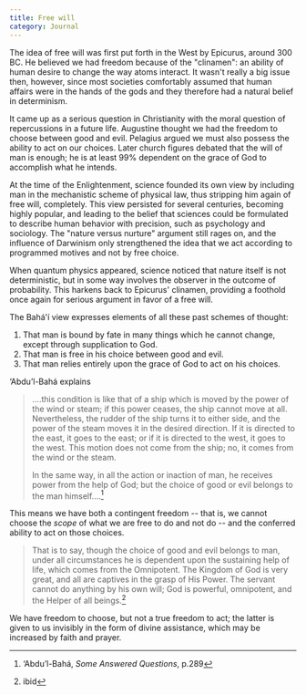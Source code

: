 ```yaml
---
title: Free will
category: Journal
---
```


The idea of free will was first put forth in the West by Epicurus, around 300
BC.  He believed we had freedom because of the "clinamen": an ability of human
desire to change the way atoms interact.  It wasn't really a big issue
then, however, since most societies comfortably assumed that human affairs
were in the hands of the gods and they therefore had a natural belief in
determinism.

It came up as a serious question in Christianity with the moral question of
repercussions in a future life.  Augustine thought we had the freedom to
choose between good and evil.  Pelagius argued we must also possess the
ability to act on our choices.  Later church figures debated that the will of
man is enough; he is at least 99% dependent on the grace of God to accomplish
what he intends.

At the time of the Enlightenment, science founded its own view by including
man in the mechanistic scheme of physical law, thus stripping him again of
free will, completely.  This view persisted for several centuries, becoming
highly popular, and leading to the belief that sciences could be formulated to
describe human behavior with precision, such as psychology and sociology.  The
"nature versus nurture" argument still rages on, and the influence of
Darwinism only strengthened the idea that we act according to programmed
motives and not by free choice.

When quantum physics appeared, science noticed that nature itself is not
deterministic, but in some way involves the observer in the outcome of
probability.  This harkens back to Epicurus' clinamen, providing a foothold
once again for serious argument in favor of a free will.

The Bahá'í view expresses elements of all these past schemes of thought:

  1. That man is bound by fate in many things which he cannot change,
     except through supplication to God.
  2. That man is free in his choice between good and evil.
  3. That man relies entirely upon the grace of God to act on his
     choices.

‘Abdu’l-Bahá explains

> ....this condition is like that of a ship which is moved by the power of
> the wind or steam; if this power ceases, the ship cannot move at all.
> Nevertheless, the rudder of the ship turns it to either side, and the power
> of the steam moves it in the desired direction.  If it is directed to the
> east, it goes to the east; or if it is directed to the west, it goes to the
> west.  This motion does not come from the ship; no, it comes from the wind
> or the steam.
>
> In the same way, in all the action or inaction of man, he receives power
> from the help of God; but the choice of good or evil belongs to the man
> himself....[^1]

This means we have both a contingent freedom -- that is, we cannot choose the
*scope* of what we are free to do and not do -- and the conferred ability to
act on those choices.

> That is to say, though the choice of good and evil belongs to man, under all
> circumstances he is dependent upon the sustaining help of life, which comes
> from the Omnipotent.  The Kingdom of God is very great, and all are captives
> in the grasp of His Power.  The servant cannot do anything by his own will;
> God is powerful, omnipotent, and the Helper of all beings.[^2]

We have freedom to choose, but not a true freedom to act; the latter is
given to us invisibly in the form of divine assistance, which may be increased
by faith and prayer.

[^1]: ‘Abdu’l-Bahá, *Some Answered Questions*, p.289

[^2]: ibid
